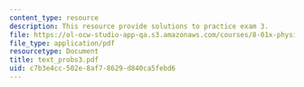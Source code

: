 ```yaml
---
content_type: resource
description: This resource provide solutions to practice exam 3.
file: https://ol-ocw-studio-app-qa.s3.amazonaws.com/courses/8-01x-physics-i-classical-mechanics-with-an-experimental-focus-fall-2002/c7b3e4cc502e8af78629d840ca5febd6_text_probs3.pdf
file_type: application/pdf
resourcetype: Document
title: text_probs3.pdf
uid: c7b3e4cc-502e-8af7-8629-d840ca5febd6
---
```

